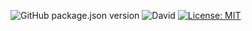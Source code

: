 ![GitHub package.json version](https://img.shields.io/github/package-json/v/thzero/library_server_logger_pino)
![David](https://img.shields.io/david/thzero/library_server_logger_pino)
[![License: MIT](https://img.shields.io/badge/License-MIT-yellow.svg)](https://opensource.org/licenses/MIT)
